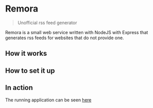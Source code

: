 # Remora
> Unofficial rss feed generator

Remora is a small web service written with NodeJS with Express that generates rss feeds for websites that do not provide one.

## How it works



## How to set it up


## In action

The running application can be seen [here](http://remora-cachalot.rhcloud.com)


